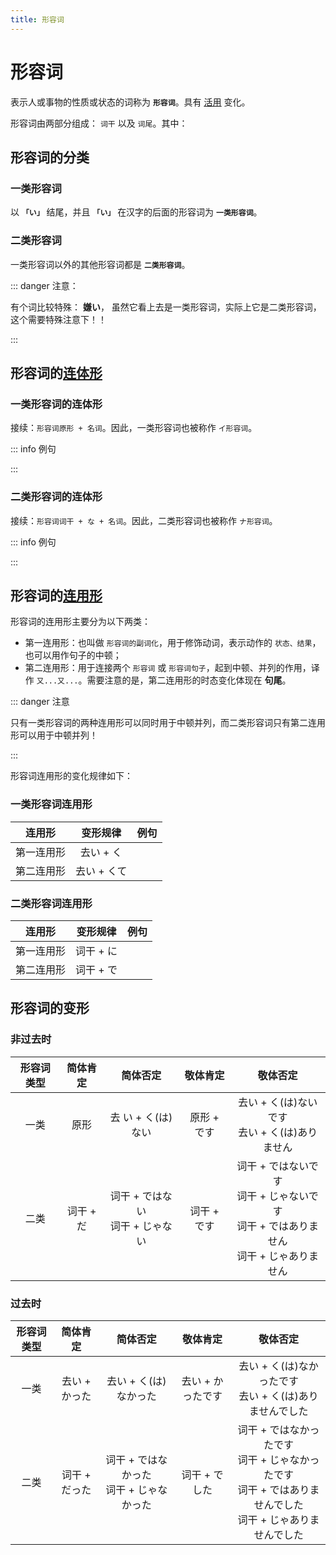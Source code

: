 ```yaml
---
title: 形容词
---
```


# 形容词

表示人或事物的性质或状态的词称为 **`形容词`**。具有 <u>[活用](./term/flexibleUse.md)</u> 变化。

形容词由两部分组成： `词干` 以及 `词尾`。其中：

<grammer-content sentence="**一类形容词** 的词尾为 **「い」**： **[面白/おもし](词干) + い(词尾)**。" />
<grammer-content sentence="**二类形容词** 的词尾为 **「だ」**， 但是**一般会省略**，只有当**以二类形容词结句（即二类形容词放在句尾）时**，需要加上 「だ」。如果使用的是敬体形式，则不需要加 「だ」，而是以 **「です」** 结句。： **[綺麗/きれい](词干) + (だ)(词尾, 省略)**。" />

## 形容词的分类

### 一类形容词

以 **`「い」`** 结尾，并且 **`「い」`** 在汉字的后面的形容词为 **`一类形容词`**。

<grammer-content sentence="例如： **[面白/おもし]い、[大/おお]きい、[辛/から]い、[暑/あつ]い** 等等；" />

### 二类形容词

一类形容词以外的其他形容词都是 **`二类形容词`**。

<grammer-content sentence="例如：**[綺麗/きれい]、[立派/りっぱ]** 等等。" />

::: danger 注意：

有个词比较特殊： **嫌い**， 虽然它看上去是一类形容词，实际上它是二类形容词，这个需要特殊注意下！！

:::

## 形容词的<u>[连体形](./term/ltForm.md)</u>

### 一类形容词的连体形

接续：`形容词原形 + 名词`。因此，一类形容词也被称作 `イ形容词`。

::: info 例句

<grammer-content sentence="[図書館/としょかん]はあの**[白/しろ]い[建物/たてもの]**です。" trans="那栋建筑是图书馆。" />

:::

### 二类形容词的连体形

接续：`形容词词干 + な + 名词`。因此，二类形容词也被称作 `ナ形容词`。

::: info 例句

<grammer-content sentence="**[立派/りっぱ]な[図書館/としょかん]**ですね。" trans="真是个气派的图书馆啊。" />

:::

## 形容词的<u>[连用形](./term/lyx.md)</u>

形容词的连用形主要分为以下两类：

- 第一连用形：也叫做 `形容词的副词化`，用于修饰动词，表示动作的 `状态、结果`，也可以用作句子的中顿；
- 第二连用形：用于连接两个 `形容词` 或 `形容词句子`，起到中顿、并列的作用，译作 `又...又...`。需要注意的是，第二连用形的时态变化体现在 **句尾**。

::: danger 注意

只有一类形容词的两种连用形可以同时用于中顿并列，而二类形容词只有第二连用形可以用于中顿并列！

:::

形容词连用形的变化规律如下：

### 一类形容词连用形

| 连用形 | 变形规律 | 例句 |
| :-----------: | :-----------: | :-----------: |
| 第一连用形     | 去い + く    | <grammer-content sentence="**[面白/おもしろ]くない**[結論/けつろん]が[出/で]る。" trans="得出不称心的结论。" />     |
| 第二连用形     | 去い + くて       | <grammer-content sentence="[李/り]さんは**[優/やさ]しくて**、[王/おう]さんは[可愛/かわい]いです。" trans="小李很温柔，小王很可爱。" />      |

### 二类形容词连用形

| 连用形 | 变形规律 | 例句 |
| :-----------: | :-----------: | :-----------: |
| 第一连用形     | 词干 + に       | <grammer-content sentence="**[綺麗/きれい]に**[食/た]べる。" trans="吃得一点不剩。" />     |
| 第二连用形     | 词干 + で       | <grammer-content sentence="この[猫/ねこ]は**[綺麗/きれい]で**[可愛/かわい]いです。" trans="这只猫又漂亮又可爱。" />     |

## 形容词的变形

### 非过去时

| 形容词类型 | 简体肯定 | 简体否定 | 敬体肯定 | 敬体否定 |
| :-----------: | :-----------: | :-----------: | :-----------: | :-----------: |
| 一类     | 原形       | 去 い + く(は)ない      | 原形 + です       | 去い + く(は)ないです<br/>去い + く(は)ありません      |
| 二类     | 词干 + だ       | 词干 + ではない<br/>词干 + じゃない      | 词干 + です       | 词干 + ではないです<br/>词干 + じゃないです<br/>词干 + ではありません<br/>词干 + じゃありません      |

### 过去时

| 形容词类型 | 简体肯定 | 简体否定 | 敬体肯定 | 敬体否定 |
| :-----------: | :-----------: | :-----------: | :-----------: | :-----------: |
| 一类     | 去い + かった       | 去い + く(は)なかった      | 去い + かったです       | 去い + く(は)なかったです<br/>去い + く(は)ありませんでした      |
| 二类     | 词干 + だった       | 词干 + ではなかった<br/>词干 + じゃなかった      | 词干 + でした       | 词干 + ではなかったです<br/>词干 + じゃなかったです<br/>词干 + ではありませんでした<br/>词干 + じゃありませんでした      |
